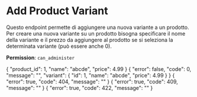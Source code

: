 # Add Product Variant

Questo endpoint permette di aggiungere una nuova variante a un prodotto. Per creare una nuova variante su un prodotto 
bisogna specificare il nome della variante e il prezzo da aggiungere al prodotto se si seleziona la determinata variante
(può essere anche 0).

**Permission**: `can_administer`

<api-endpoint openapi-path="./../openapi.yaml" endpoint="/products/{product_id}/variant" method="post">
    <request>
        <sample lang="JSON" title="Payload">
            {
                "product_id": 1,
                "name": "abcde",
                "price": 4.99
            }
        </sample>
    </request>
    <response type="200">
        <sample lang="JSON">
            {
                "error": false,
                "code": 0,
                "message": "",
                "variant": {
                    "id": 1,
                    "name": "abcde",
                    "price": 4.99
                }
            }
        </sample>
    </response>
    <response type="404">
        <sample lang="JSON">
            {
                "error": true,
                "code": 404,
                "message": ""
            }
        </sample>
    </response>
    <response type="409">
        <sample lang="JSON">
            {
                "error": true,
                "code": 409,
                "message": ""
            }
        </sample>
    </response>
    <response type="422">
        <sample lang="JSON">
            {
                "error": true,
                "code": 422,
                "message": ""
            }
        </sample>
    </response>
</api-endpoint>